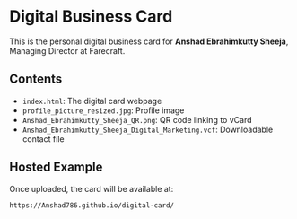 
# Digital Business Card

This is the personal digital business card for **Anshad Ebrahimkutty Sheeja**, Managing Director at Farecraft.

## Contents

- `index.html`: The digital card webpage
- `profile_picture_resized.jpg`: Profile image
- `Anshad_Ebrahimkutty_Sheeja_QR.png`: QR code linking to vCard
- `Anshad_Ebrahimkutty_Sheeja_Digital_Marketing.vcf`: Downloadable contact file

## Hosted Example

Once uploaded, the card will be available at:

`https://Anshad786.github.io/digital-card/`
